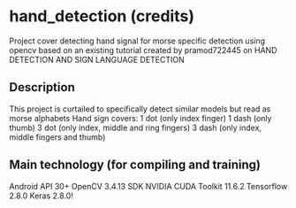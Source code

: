 # hand_detection (credits)
Project cover detecting hand signal for morse specific detection using opencv based on an existing tutorial created by pramod722445 
on HAND DETECTION AND SIGN LANGUAGE DETECTION


## Description
This project is curtailed to specifically detect similar models but read as morse alphabets
Hand sign covers:
1 dot (only index finger)
1 dash (only thumb)
3 dot (only index, middle and ring fingers)
3 dash (only index, middle fingers and thumb)

## Main technology (for compiling and training)
Android API 30+
OpenCV 3.4.13 SDK
NVIDIA CUDA Toolkit 11.6.2
Tensorflow 2.8.0
Keras 2.8.0!
